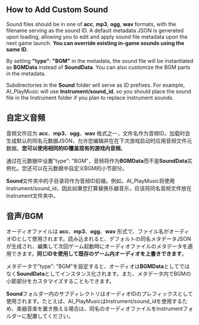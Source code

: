 ## How to Add Custom Sound

Sound files should be in one of **acc**, **mp3**, **ogg**, **wav** formats, with the filename serving as the sound ID. A default metadata JSON is generated upon loading, allowing you to edit and apply sound file metadata upon the next game launch. **You can override existing in-game sounds using the same ID**. 

By setting **"type"**: **"BGM"** in the metadata, the sound file will be instantiated as **BGMData** instead of **SoundData**. You can also customize the BGM parts in the metadata.

Subdirectories in the **Sound** folder will serve as ID prefixes. For example, AI_PlayMusic will use **Instrument/sound_id**, so you should place the sound file in the Instrument folder if you plan to replace instrument sounds.

## 自定义音频

音频文件应为 **acc**、**mp3**、**ogg**、**wav** 格式之一，文件名作为音频ID。加载时会生成默认的同名元数据JSON，允许您编辑并在在下次游戏启动时应用音频文件元数据。**您可以使用相同的ID覆盖现有的游戏内音频**。

通过在元数据中设置"type": "BGM"，音频将作为**BGMData**而不是**SoundData**实例化。您还可以在元数据中自定义BGM的小节部分。

**Sound**文件夹中的子目录将作为音频ID前缀。例如，AI_PlayMusic将使用Instrument/sound_id，因此如果您打算替换乐器音乐，应该将同名音频文件放在Instrument文件夹中。

## 音声/BGM

オーディオファイルは **acc**、**mp3**、**ogg**、**wav** 形式で、ファイル名がオーディオIDとして使用されます。読み込まれると、デフォルトの同名メタデータJSONが生成され、編集して次回ゲーム起動時にオーディオファイルのメタデータを適用できます。**同じIDを使用して既存のゲーム内オーディオを上書きできます**。

メタデータで"type": "BGM"を設定すると、オーディオは**BGMData**としてではなく**SoundData**としてインスタンス化されます。また、メタデータ内でBGMの小節部分をカスタマイズすることもできます。

**Sound**フォルダー内のサブディレクトリはオーディオIDのプレフィックスとして使用されます。たとえば、AI_PlayMusicはInstrument/sound_idを使用するため、楽器音楽を置き換える場合は、同名のオーディオファイルをInstrumentフォルダーに配置してください。
